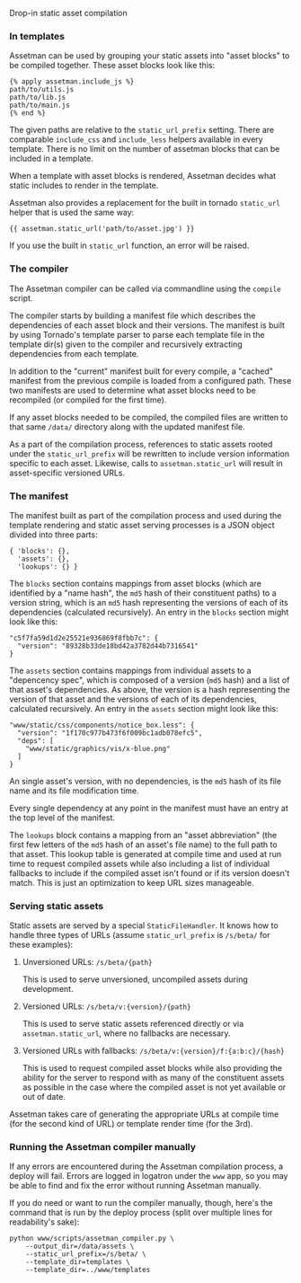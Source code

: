 Drop-in static asset compilation

### In templates

Assetman can be used by grouping your static assets into "asset
blocks" to be compiled together.  These asset blocks look like this:

    {% apply assetman.include_js %}
    path/to/utils.js
    path/to/lib.js
    path/to/main.js
    {% end %}

The given paths are relative to the `static_url_prefix` setting. There are
comparable `include_css` and `include_less` helpers available in every 
template. There is no limit on the number of assetman blocks that can be 
included in a template.

When a template with asset blocks is rendered, Assetman decides what static
includes to render in the template.

Assetman also provides a replacement for the built in tornado `static_url` 
helper that is used the same way:

    {{ assetman.static_url('path/to/asset.jpg') }}

If you use the built in `static_url` function, an error will be raised.

### The compiler

The Assetman compiler can be called via commandline using the `compile`
script.

The compiler starts by building a manifest file which describes the
dependencies of each asset block and their versions.  The manifest is built by
using Tornado's template parser to parse each template file in the template
dir(s) given to the compiler and recursively extracting dependencies from each
template.

In addition to the "current" manifest built for every compile, a "cached"
manifest from the previous compile is loaded from a configured path. 
These two manifests are used to determine what asset blocks need
to be recompiled (or compiled for the first time).

If any asset blocks needed to be compiled, the compiled files are written to
that same `/data/` directory along with the updated manifest file.

As a part of the compilation process, references to static assets rooted under
the `static_url_prefix` will be rewritten to include version information
specific to each asset. Likewise, calls to `assetman.static_url` will result
in asset-specific versioned URLs.

### The manifest

The manifest built as part of the compilation process and used during the
template rendering and static asset serving processes is a JSON object divided
into three parts:

    { 'blocks': {},
      'assets': {},
      'lookups': {} }

The `blocks` section contains mappings from asset blocks (which are identified
by a "name hash", the `md5` hash of their constituent paths) to a version
string, which is an `md5` hash representing the versions of each of its
dependencies (calculated recursively). An entry in the `blocks` section might
look like this:

    "c5f7fa59d1d2e25521e936869f8fbb7c": {
      "version": "89328b33de18bd42a3782d44b7316541"
    }

The `assets` section contains mappings from individual assets to a "depencency
spec", which is composed of a version (`md5` hash) and a list of that asset's
dependencies. As above, the version is a hash representing the version of that
asset and the versions of each of its dependencies, calculated recursively.
An entry in the `assets` section might look like this:

    "www/static/css/components/notice_box.less": {
      "version": "1f170c977b473f6f009bc1adb078efc5",
      "deps": [
        "www/static/graphics/vis/x-blue.png"
      ]
    }

An single asset's version, with no dependencies, is the `md5` hash of its file
name and its file modification time.

Every single dependency at any point in the manifest must have an entry at the
top level of the manifest.

The `lookups` block contains a mapping from an "asset abbreviation" (the first
few letters of the `md5` hash of an asset's file name) to the full path to
that asset. This lookup table is generated at compile time and used at run
time to request compiled assets while also including a list of individual
fallbacks to include if the compiled asset isn't found or if its version
doesn't match. This is just an optimization to keep URL sizes manageable.

### Serving static assets

Static assets are served by a special `StaticFileHandler`. It knows how to 
handle three types of URLs (assume `static_url_prefix` is `/s/beta/` for 
these examples):

 1. Unversioned URLs: `/s/beta/{path}`

    This is used to serve unversioned, uncompiled assets during development.

 2. Versioned URLs: `/s/beta/v:{version}/{path}`

    This is used to serve static assets referenced directly or via
    `assetman.static_url`, where no fallbacks are necessary.

 3. Versioned URLs with fallbacks: `/s/beta/v:{version}/f:{a:b:c}/{hash}`

    This is used to request compiled asset blocks while also providing the
    ability for the server to respond with as many of the constituent assets
    as possible in the case where the compiled asset is not yet available or
    out of date.

Assetman takes care of generating the appropriate URLs at compile time (for
the second kind of URL) or template render time (for the 3rd).

### Running the Assetman compiler manually

If any errors are encountered during the Assetman compilation process, a
deploy will fail.  Errors are logged in logatron under the `www` app, so
you may be able to find and fix the error without running Assetman manually.

If you do need or want to run the compiler manually, though, here's the
command that is run by the deploy process (split over multiple lines for
readability's sake):

    python www/scripts/assetman_compiler.py \
        --output_dir=/data/assets \
        --static_url_prefix=/s/beta/ \
        --template_dir=templates \
        --template_dir=../www/templates
